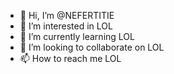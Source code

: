 - 👋 Hi, I’m @NEFERTITIE
- 👀 I’m interested in LOL
- 🌱 I’m currently learning LOL
- 💞️ I’m looking to collaborate on LOL
- 📫 How to reach me LOL

<!---
NEFERTITIE/NEFERTITIE is a ✨ special ✨ repository because its `README.md` (this file) appears on your GitHub profile.
You can click the Preview link to take a look at your changes.
--->
